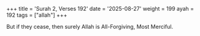 +++
title = 'Surah 2, Verses 192'
date = '2025-08-27'
weight = 199
ayah = 192
tags = ["allah"]
+++

But if they cease, then surely Allah is All-Forgiving, Most Merciful.